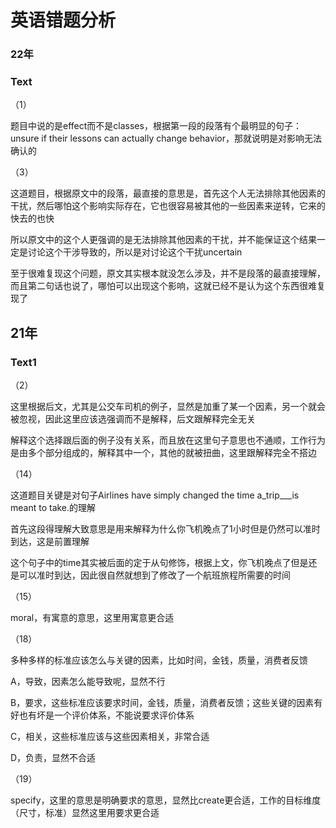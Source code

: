 # 英语错题分析

### 22年

### Text

（1）

题目中说的是effect而不是classes，根据第一段的段落有个最明显的句子：unsure if their lessons can actually change behavior，那就说明是对影响无法确认的

（3）

这道题目，根据原文中的段落，最直接的意思是，首先这个人无法排除其他因素的干扰，然后哪怕这个影响实际存在，它也很容易被其他的一些因素来逆转，它来的快去的也快

所以原文中的这个人更强调的是无法排除其他因素的干扰，并不能保证这个结果一定是讨论这个干涉导致的，所以是对讨论这个干扰uncertain

至于很难复现这个问题，原文其实根本就没怎么涉及，并不是段落的最直接理解，而且第二句话也说了，哪怕可以出现这个影响，这就已经不是认为这个东西很难复现了

## 21年

### Text1

（2）

这里根据后文，尤其是公交车司机的例子，显然是加重了某一个因素，另一个就会被忽视，因此这里应该选强调而不是解释，后文跟解释完全无关

解释这个选择跟后面的例子没有关系，而且放在这里句子意思也不通顺，工作行为是由多个部分组成的，解释其中一个，其他的就被扭曲，这里跟解释完全不搭边

（14）

这道题目关键是对句子Airlines have simply changed the time a\_trip___is meant to take.的理解

首先这段得理解大致意思是用来解释为什么你飞机晚点了1小时但是仍然可以准时到达，这是前置理解

这个句子中的time其实被后面的定于从句修饰，根据上文，你飞机晚点了但是还是可以准时到达，因此很自然就想到了修改了一个航班旅程所需要的时间

（15）

moral，有寓意的意思，这里用寓意更合适

（18）

多种多样的标准应该怎么与关键的因素，比如时间，金钱，质量，消费者反馈

A，导致，因素怎么能导致呢，显然不行

B，要求，这些标准应该要求时间，金钱，质量，消费者反馈；这些关键的因素有好也有坏是一个评价体系，不能说要求评价体系

C，相关，这些标准应该与这些因素相关，非常合适

D，负责，显然不合适

（19）

specify，这里的意思是明确要求的意思，显然比create更合适，工作的目标维度（尺寸，标准）显然这里用要求更合适